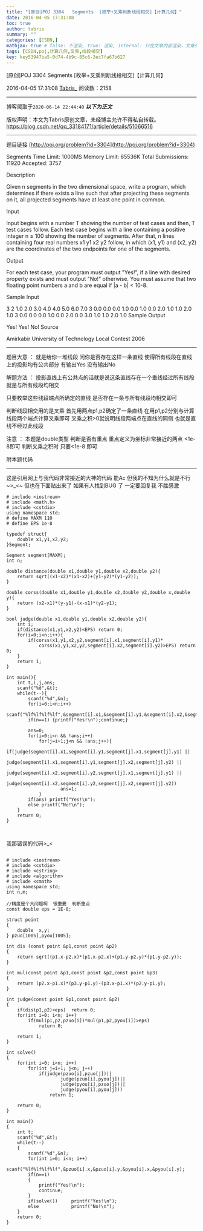 ```yaml
---
title: "[原创]POJ 3304   Segments  [枚举+叉乘判断线段相交]【计算几何】"
date: 2016-04-05 17:31:08
toc: true
author: tabris
summary: ""
categories: [CSDN,]
mathjax: true # false: 不渲染, true: 渲染, internal: 只在文章内部渲染，文章列表中不渲染
tags: [CSDN,poj,计算几何,叉乘,线段相交]
key: key53947ba5-0d74-4b9c-85c6-3ec7fa67b627
---
```


[原创]POJ 3304   Segments  [枚举+叉乘判断线段相交]【计算几何】

2016-04-05 17:31:08  [Tabris_](https://me.csdn.net/qq_33184171) 阅读数：2158

---

博客爬取于`2020-06-14 22:44:40`
***以下为正文***

版权声明：本文为Tabris原创文章，未经博主允许不得私自转载。
https://blog.csdn.net/qq_33184171/article/details/51066516

<!-- more -->

---

题目链接   [http://poj.org/problem?id=3304](http://poj.org/problem?id=3304)

Segments
Time Limit: 1000MS  Memory Limit: 65536K
Total Submissions: 11920  Accepted: 3757

Description

Given n segments in the two dimensional space, write a program, which determines if there exists a line such that after projecting these segments on it, all projected segments have at least one point in common.

Input

Input begins with a number T showing the number of test cases and then, T test cases follow. Each test case begins with a line containing a positive integer n ≤ 100 showing the number of segments. After that, n lines containing four real numbers x1 y1 x2 y2 follow, in which (x1, y1) and (x2, y2) are the coordinates of the two endpoints for one of the segments.

Output

For each test case, your program must output "Yes!", if a line with desired property exists and must output "No!" otherwise. You must assume that two floating point numbers a and b are equal if |a - b| < 10-8.

Sample Input

3
2
1.0 2.0 3.0 4.0
4.0 5.0 6.0 7.0
3
0.0 0.0 0.0 1.0
0.0 1.0 0.0 2.0
1.0 1.0 2.0 1.0
3
0.0 0.0 0.0 1.0
0.0 2.0 0.0 3.0
1.0 1.0 2.0 1.0
Sample Output

Yes!
Yes!
No!
Source

Amirkabir University of Technology Local Contest 2006

------------------------------



题目大意  ：
就是给你一堆线段 问你是否存在这样一条直线 使得所有线段在直线上的投影均有公共部分   有输出Yes 没有输出No


解题方法 ：
投影直线上有公共点的话就是说这条直线存在一个垂线经过所有线段 就是与所有线段均相交

只要枚举这些线段端点所确定的直线 是否存在一条与所有线段均相交即可

判断线段相交用的是叉乘  首先用两点p1,p2确定了一条直线   在用p1,p2分别与计算线段两个端点计算叉乘即可
叉乘之积>0就说明线段两端点在直线的同侧 也就是直线不经过此线段



注意 ：
本题是double类型
判断是否有重点  重点定义为坐标非常接近的两点  <1e-8即可
判断叉乘之积时 只要<1e-8 即可


附本题代码

---------------
这是引用网上与我代码非常接近的大神的代码 能Ac 但我的不知为什么就是不行   ~>_<~  但也在下面贴出来了  如果有人找到BUG 了 一定要回复我  不胜感激
```
# include <iostream>
# include <math.h>
# include <cstdio>
using namespace std;
# define MAXM 110
# define EPS 1e-8

typedef struct{
    double x1,y1,x2,y2;
}Segment;

Segment segment[MAXM];
int n;

double distance(double x1,double y1,double x2,double y2){
    return sqrt((x1-x2)*(x1-x2)+(y1-y2)*(y1-y2));
}

double corss(double x1,double y1,double x2,double y2,double x,double y){
    return (x2-x1)*(y-y1)-(x-x1)*(y2-y1);
}

bool judge(double x1,double y1,double x2,double y2){
    int i;
    if(distance(x1,y1,x2,y2)<EPS) return 0;
    for(i=0;i<n;i++){
        if(corss(x1,y1,x2,y2,segment[i].x1,segment[i].y1)*
            corss(x1,y1,x2,y2,segment[i].x2,segment[i].y2)>EPS) return 0;
    }
    return 1;
}

int main(){
    int t,i,j,ans;
    scanf("%d",&t);
    while(t--){
        scanf("%d",&n);
        for(i=0;i<n;i++)
            scanf("%lf%lf%lf%lf",&segment[i].x1,&segment[i].y1,&segment[i].x2,&segment[i].y2);
        if(n==1) {printf("Yes!\n");continue;}

        ans=0;
        for(i=0;i<n && !ans;i++)
            for(j=i+1;j<n && !ans;j++){
                if(judge(segment[i].x1,segment[i].y1,segment[j].x1,segment[j].y1) ||
                    judge(segment[i].x1,segment[i].y1,segment[j].x2,segment[j].y2) ||
                    judge(segment[i].x2,segment[i].y2,segment[j].x1,segment[j].y1) ||
                    judge(segment[i].x2,segment[i].y2,segment[j].x2,segment[j].y2))
                    ans=1;
            }
        if(ans) printf("Yes!\n");
        else printf("No!\n");
    }
    return 0;
}



```
我那错误的代码>_<
```

# include <iostream>
# include <cstdio>
# include <cstring>
# include <algorithm>
# include <cmath>
using namespace std;
int n,m;

//精度是个大问题啊  很重要  判断重点
const double eps = 1E-8;

struct point
{
    double  x,y;
} pzuo[1005],pyou[1005];

int dis (const point &p1,const point &p2)
{
    return sqrt((p1.x-p2.x)*(p1.x-p2.x)+(p1.y-p2.y)*(p1.y-p2.y));
}

int mul(const point &p1,const point &p2,const point &p3)
{
    return (p2.x-p1.x)*(p3.y-p1.y)-(p3.x-p1.x)*(p2.y-p1.y);
}

int judge(const point &p1,const point &p2)
{
    if(dis(p1,p2)<eps)  return 0;
    for(int i=0; i<n; i++)
        if(mul(p1,p2,pzuo[i])*mul(p1,p2,pyou[i])>eps)
            return 0;

    return 1;
}

int solve()
{
    for(int i=0; i<n; i++)
        for(int j=i+1; j<n; j++)
            if(judge(pzuo[i],pzuo[j])||
                    judge(pzuo[i],pyou[j])||
                    judge(pyou[i],pzuo[j])||
                    judge(pyou[i],pyou[j]))
                return 1;

    return 0;
}

int main()
{
    int t;
    scanf("%d",&t);
    while(t--)
    {
        scanf("%d",&n);
        for(int i=0; i<n; i++)
            scanf("%lf%lf%lf%lf",&pzuo[i].x,&pzuo[i].y,&pyou[i].x,&pyou[i].y);
        if(n==1)
        {
            printf("Yes!\n");
            continue;
        }
        if(solve())     printf("Yes!\n");
        else            printf("No!\n");
    }
    return 0;
}

```
